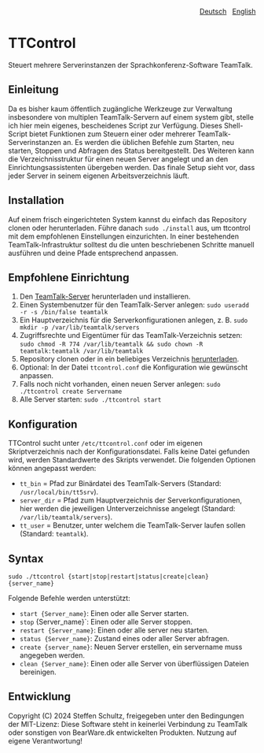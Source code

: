 <p align="right"><a href="README-de.md">Deutsch</a> &nbsp; <a href="README.md">English</a></p>

# TTControl
Steuert mehrere Serverinstanzen der Sprachkonferenz-Software TeamTalk.

## Einleitung

Da es bisher kaum öffentlich zugängliche Werkzeuge zur Verwaltung insbesondere von multiplen TeamTalk-Servern auf einem system gibt, stelle ich hier mein eigenes, bescheidenes Script zur Verfügung. Dieses Shell-Script bietet Funktionen zum Steuern einer oder mehrerer TeamTalk-Serverinstanzen an. Es werden die üblichen Befehle zum Starten, neu starten, Stoppen und Abfragen des Status bereitgestellt. Des Weiteren kann die Verzeichnisstruktur für einen neuen Server angelegt und an den Einrichtungsassistenten übergeben werden. Das finale Setup sieht vor, dass jeder Server in seinem eigenen Arbeitsverzeichnis läuft. 

## Installation

Auf einem frisch eingerichteten System kannst du einfach das Repository clonen oder herunterladen. Führe danach `sudo ./install` aus, um ttcontrol mit dem empfohlenen Einstellungen einzurichten. In einer bestehenden TeamTalk-Infrastruktur solltest du die unten beschriebenen Schritte manuell ausführen und deine Pfade entsprechend anpassen. 

## Empfohlene Einrichtung

1. Den [TeamTalk-Server](https://bearware.dk) herunterladen und installieren.
2. Einen Systembenutzer für den TeamTalk-Server anlegen: `sudo useradd -r -s /bin/false teamtalk`
3. Ein Hauptverzeichnis für die Serverkonfigurationen anlegen, z. B. `sudo mkdir -p /var/lib/teamtalk/servers`
4. Zugriffsrechte und Eigentümer für das TeamTalk-Verzeichnis setzen: `sudo chmod -R 774 /var/lib/teamtalk && sudo chown -R teamtalk:teamtalk /var/lib/teamtalk`
5. Repository clonen oder in ein beliebiges Verzeichnis [herunterladen](https://github.com/schulle4u/ttcontrol/archive/refs/heads/main.zip).
6. Optional: In der Datei `ttcontrol.conf` die Konfiguration wie gewünscht anpassen.
7. Falls noch nicht vorhanden, einen neuen Server anlegen: `sudo ./ttcontrol create Servername`
8. Alle Server starten: `sudo ./ttcontrol start`

## Konfiguration

TTControl sucht unter `/etc/ttcontrol.conf` oder im eigenen Skriptverzeichnis nach der Konfigurationsdatei. Falls keine Datei gefunden wird, werden Standardwerte des Skripts verwendet. Die folgenden Optionen können angepasst werden: 

* `tt_bin` = Pfad zur Binärdatei des TeamTalk-Servers (Standard: `/usr/local/bin/tt5srv`).
* `server_dir` = Pfad zum Hauptverzeichnis der Serverkonfigurationen, hier werden die jeweiligen Unterverzeichnisse angelegt (Standard: `/var/lib/teamtalk/servers`).
* `tt_user` = Benutzer, unter welchem die TeamTalk-Server laufen sollen (Standard: `teamtalk`).

## Syntax
`sudo ./ttcontrol {start|stop|restart|status|create|clean} {server_name}`

Folgende Befehle werden unterstützt: 

* `start {Server_name}`: Einen oder alle Server starten.
* `stop` {Server_name}`: Einen oder alle Server stoppen.
* `restart {Server_name}`: Einen oder alle server neu starten.
* `status {Server_name}`: Zustand eines oder aller Server abfragen.
* `create {server_name}`: Neuen Server erstellen, ein servername muss angegeben werden.
* `clean {Server_name}`: Einen oder alle Server von überflüssigen Dateien bereinigen.

## Entwicklung
Copyright (C) 2024 Steffen Schultz, freigegeben unter den Bedingungen der MIT-Lizenz: Diese Software steht in keinerlei Verbindung zu TeamTalk oder sonstigen von BearWare.dk entwickelten Produkten. Nutzung auf eigene Verantwortung! 